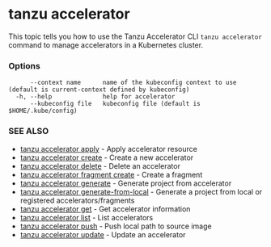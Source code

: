 # tanzu accelerator

This topic tells you how to use the Tanzu Accelerator CLI `tanzu accelerator`
command to manage accelerators in a Kubernetes cluster.

### Options

```
      --context name      name of the kubeconfig context to use (default is current-context defined by kubeconfig)
  -h, --help              help for accelerator
      --kubeconfig file   kubeconfig file (default is $HOME/.kube/config)
```

### SEE ALSO

* [tanzu accelerator apply](tanzu_accelerator_apply.hbs.md)	 - Apply accelerator resource
* [tanzu accelerator create](tanzu_accelerator_create.hbs.md)	 - Create a new accelerator
* [tanzu accelerator delete](tanzu_accelerator_delete.hbs.md)	 - Delete an accelerator
* [tanzu accelerator fragment create](tanzu_accelerator_fragment_create.hbs.md)	 - Create a fragment
* [tanzu accelerator generate](tanzu_accelerator_generate.hbs.md)	 - Generate project from accelerator
* [tanzu accelerator generate-from-local](tanzu_accelerator_generate_from_local.hbs.md)  - Generate a project from local or registered accelerators/fragments
* [tanzu accelerator get](tanzu_accelerator_get.hbs.md)	 - Get accelerator information
* [tanzu accelerator list](tanzu_accelerator_list.hbs.md)	 - List accelerators
* [tanzu accelerator push](tanzu_accelerator_push.hbs.md)	 - Push local path to source image
* [tanzu accelerator update](tanzu_accelerator_update.hbs.md)	 - Update an accelerator
